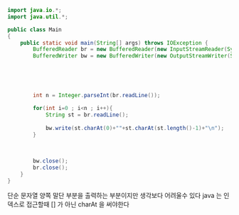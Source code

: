 ```java
import java.io.*;
import java.util.*;

public class Main
{
	public static void main(String[] args) throws IOException {
		BufferedReader br = new BufferedReader(new InputStreamReader(System.in));
		BufferedWriter bw = new BufferedWriter(new OutputStreamWriter(System.out));

		
		
		
		
		int n = Integer.parseInt(br.readLine());
		
		for(int i=0 ; i<n ; i++){
		    String st = br.readLine();
		   
		    bw.write(st.charAt(0)+""+st.charAt(st.length()-1)+"\n");
		}
		
		
    
		bw.close();
		br.close();
	}
}

```
단순 문자열 양쪽 말단 부분을 출력하는 부분이지만 생각보다 어려울수 있다 java 는 인덱스로 접근할때 [] 가 아닌 charAt 을 써야한다